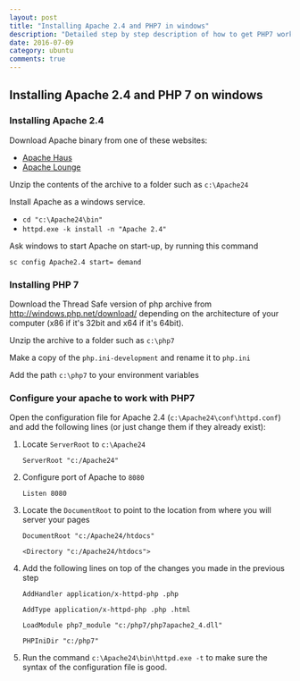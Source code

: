 ```yaml
---
layout: post
title: "Installing Apache 2.4 and PHP7 in windows"
description: "Detailed step by step description of how to get PHP7 working on an Apache 2.4 server in a windows environment"
date: 2016-07-09
category: ubuntu
comments: true
---
```

## Installing Apache 2.4 and PHP 7 on windows

### Installing Apache 2.4
Download Apache binary from one of these websites:
* [Apache Haus](http://www.apachehaus.com/cgi-bin/download.plx)
* [Apache Lounge](http://www.apachelounge.com/download/)

Unzip the contents of the archive to a folder such as `c:\Apache24`

Install Apache as a windows service.
* `cd "c:\Apache24\bin"`
* `httpd.exe -k install -n "Apache 2.4"`

Ask windows to start Apache on start-up, by running this command

  `sc config Apache2.4 start= demand`


### Installing PHP 7
Download the Thread Safe version of php archive from http://windows.php.net/download/ depending on the architecture of your computer (x86 if it's 32bit and x64 if it's 64bit).

Unzip the archive to a folder such as `c:\php7`

Make a copy of the `php.ini-development` and rename it to `php.ini`

Add the path `c:\php7` to your environment variables

### Configure your apache to work with PHP7
Open the configuration file for Apache 2.4 (`c:\Apache24\conf\httpd.conf`) and add the following lines (or just change them if they already exist):
1. Locate `ServerRoot` to `c:\Apache24`

    `ServerRoot "c:/Apache24"`

2. Configure port of Apache to `8080`

    `Listen 8080`

3. Locate the `DocumentRoot` to point to the location from where you will server your pages

    `DocumentRoot "c:/Apache24/htdocs"`

    `<Directory "c:/Apache24/htdocs">`

4. Add the following lines on top of the changes you made in the previous step

    `AddHandler application/x-httpd-php .php`

    `AddType application/x-httpd-php .php .html`

    `LoadModule php7_module "c:/php7/php7apache2_4.dll"`

    `PHPIniDir "c:/php7"`

5. Run the command `c:\Apache24\bin\httpd.exe -t` to make sure the syntax of the configuration file is good.
